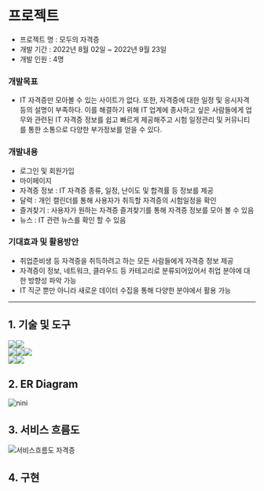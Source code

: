 # 프로젝트
- 프로젝트 명 : 모두의 자격증
- 개발 기간 : 2022년 8월 02일 ~ 2022년 9월 23일
- 개발 인원 : 4명

### 개발목표
-  IT 자격증만 모아볼 수 있는 사이트가 없다. 또한, 자격증에 대한 일정 및 응시자격 등의 설명이 부족하다. 이를 해결하기 위해 IT 업계에 종사하고 싶은 사람들에게 업무와 관련된 IT 자격증 정보를 쉽고 빠르게 제공해주고 시험 일정관리 및 커뮤니티를 통한 소통으로 다양한 부가정보를 얻을 수 있다.

### 개발내용
- 로그인 및 회원가입
- 마이페이지
- 자격증 정보 : IT 자격증 종류, 일정, 난이도 및 합격률 등 정보를 제공
- 달력 : 개인 캘린더를 통해 사용자가 취득할 자격증의 시험일정을 확인
- 즐겨찾기 : 사용자가 원하는 자격증 즐겨찾기를 통해 자격증 정보를 모아 볼 수 있음
- 뉴스 :  IT 관련 뉴스를 확인 할 수 있음

### 기대효과 및 활용방안
- 취업준비생 등 자격증을 취득하려고 하는 모든 사람들에게 자격증 정보 제공
- 자격증이 정보, 네트워크, 클라우드 등 카테고리로 분류되어있어서 취업 분야에 대한 방향성 파악 가능
- IT 직군 뿐만 아니라 새로운 데이터 수집을 통해 다양한 분야에서 활용 가능
***


## 1. 기술 및 도구
<img src="https://img.shields.io/badge/JAVA-007396?style=for-the-badge&logo=java&logoColor=white"><img src="https://img.shields.io/badge/Eclipse-2C2255?style=for-the-badge&logo=Eclipse%20IDE&logoColor=white"><br>
<img src="https://img.shields.io/badge/html5-E34F26?style=for-the-badge&logo=html5&logoColor=white"><img src="https://img.shields.io/badge/css-1572B6?style=for-the-badge&logo=css3&logoColor=white"><img src="https://img.shields.io/badge/javascript-F7DF1E?style=for-the-badge&logo=javascript&logoColor=black"><br>
<img src="https://img.shields.io/badge/python-3776AB?style=for-the-badge&logo=python&logoColor=white"><img src="https://img.shields.io/badge/mysql-4479A1?style=for-the-badge&logo=mysql&logoColor=white">

## 2. ER Diagram
![nini](https://user-images.githubusercontent.com/107980297/211033888-abc087ce-31a2-45d0-8bb5-89810ee719ba.png)
## 3. 서비스 흐름도
![서비스흐름도 자격증](https://user-images.githubusercontent.com/107980297/211034120-da215fe7-2583-4206-929d-93e306167e1b.jpg)
## 4. 구현
